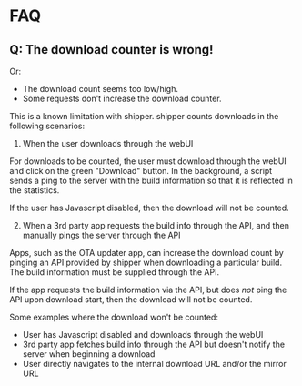 # FAQ


## Q: The download counter is wrong!

Or:
- The download count seems too low/high.
- Some requests don't increase the download counter.

This is a known limitation with shipper. shipper counts downloads in the following scenarios:

1. When the user downloads through the webUI

For downloads to be counted, the user must download through the webUI and click on the green "Download" button. In the background, a script sends a ping to the server with the build information so that it is reflected in the statistics.

If the user has Javascript disabled, then the download will not be counted.

2. When a 3rd party app requests the build info through the API, and then manually pings the server through the API

Apps, such as the OTA updater app, can increase the download count by pinging an API provided by shipper when downloading a particular build. The build information must be supplied through the API.

If the app requests the build information via the API, but does _not_ ping the API upon download start, then the download will not be counted.

Some examples where the download won't be counted:
- User has Javascript disabled and downloads through the webUI
- 3rd party app fetches build info through the API but doesn't notify the server when beginning a download
- User directly navigates to the internal download URL and/or the mirror URL
